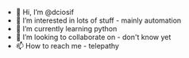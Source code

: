 - 👋 Hi, I’m @dciosif
- 👀 I’m interested in lots of stuff - mainly automation
- 🌱 I’m currently learning python
- 💞️ I’m looking to collaborate on - don't know yet
- 📫 How to reach me - telepathy

<!---
dciosif/dciosif is a ✨ special ✨ repository because its `README.md` (this file) appears on your GitHub profile.
You can click the Preview link to take a look at your changes.
--->
